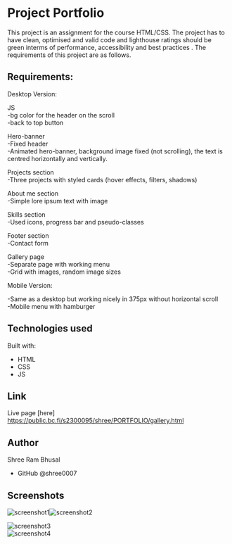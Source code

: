 # Project Portfolio

This project is an assignment for the course HTML/CSS. The project has to have clean, optimised and valid code and lighthouse ratings should be green interms of performance, accessibility and best practices . The requirements of this project are as follows.


## Requirements:


Desktop Version:

JS </br>
-bg color for the header on the scroll</br>
-back to top button


Hero-banner </br>
-Fixed header </br>
-Animated hero-banner, background image fixed (not scrolling), the text is centred horizontally and vertically.


Projects section</br>
-Three projects with styled cards (hover effects, filters, shadows)


About me section</br>
-Simple lore ipsum text with image

Skills section</br>
-Used icons, progress bar and pseudo-classes

Footer section</br>
-Contact form

Gallery page</br>
-Separate page with working menu </br>
-Grid with images, random image sizes


Mobile Version:

-Same as a desktop but working nicely in 375px without horizontal scroll</br>
-Mobile menu with hamburger 



## Technologies used

Built with: 

- HTML
- CSS
- JS


## Link

Live page [here] https://public.bc.fi/s2300095/shree/PORTFOLIO/gallery.html


## Author

Shree Ram Bhusal
- GitHub @shree0007


## Screenshots
![screenshot1](pics/screenshot1.png)![screenshot2](pics/screenshot2.png) 

![screenshot3](pics/screenshot3.png) <br>
![screenshot4](pics/screenshot4.png)

